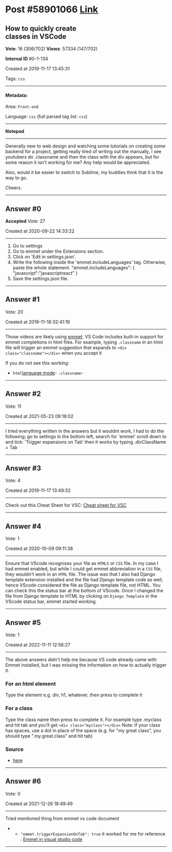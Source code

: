 
# Post \#58901066 [Link](https://stackoverflow.com/questions/58901066/)

## How to quickly create <div> classes in VSCode

**Vote**: 16 (306/702) **Views**: 57334 (147/702) 

**Internal ID** \#0-1-134

Created at 2019-11-17 13:45:31

Tags: `css`

----------

#### Metadata:

Area: `Front-end`

Language: `css` (full parsed tag list: `css`)

----------

**Notepad**


----------

Generally new to web design and watching some tutorials on creating some backend for a project, getting really tired of writing out the  manually, I see youtubers do .classname and then the class with the div appears, but for some reason it isn't working for me? Any help would be appreciated.

Also, would it be easier to switch to Sublime, my buddies think that it is the way to go.

Cheers.


----------
        
## Answer \#0

**Accepted** Vote: 27

Created at 2020-09-22 14:33:22

------------


1. Go to settings
2. Go to emmet under the Extensions section.
3. Click on 'Edit in settings.json'.
4. Write the following inside the 'emmet.includeLanguages' tag. Otherwise, paste the whole statement. "emmet.includeLanguages": { "javascript":"javascriptreact" }
5. Save the settings.json file.




------------
    
    
## Answer \#1

 Vote: 20

Created at 2019-11-18 02:41:19

------------

Those videos are likely using [emmet](https://code.visualstudio.com/docs/editor/emmet). VS Code includes built-in support for emmet completions in html files. For example, typing `.classname` in an html file will trigger an emmet suggestion that expands to `<div class="classname"></div>` when you accept it

If you do not see this working:

- `html`[language mode](https://code.visualstudio.com/docs/languages/overview#_changing-the-language-for-the-selected-file)- `.classname`- 


------------
    
    
## Answer \#2

 Vote: 11

Created at 2021-05-23 09:18:02

------------

I tried everything written in the answers but it wouldnt work, I had to do the following;
go to settings in the bottom left, search for 'emmet'
scroll down to and tick:
'Trigger expansions on Tab'
then it works by typing .divClassName + Tab


------------
    
    
## Answer \#3

 Vote: 4

Created at 2019-11-17 13:49:32

------------

Check out this Cheat Sheet for VSC: 
[Cheat sheet for VSC](https://docs.emmet.io/cheat-sheet/)


------------
    
    
## Answer \#4

 Vote: 1

Created at 2020-10-09 09:11:38

------------

Ensure that VScode recognises your file as `HTML5` or `CSS` file. In my case I had emmet enabled, but while I could get emmet abbreviation in a `CSS` file, they wouldn't work in an `HTML` file. The issue was that I also had Django template extension installed and the file had Django template code as well, hence VScode considered the file as Django template file, not HTML. You can check this the status bar at the bottom of VScode. Once I changed the file from Django template to HTML by clicking on `Django Template` in the VScode status bar, emmet started working.


------------
    
    
## Answer \#5

 Vote: 1

Created at 2022-11-11 12:56:27

------------

The above answers didn't help me because VS code already came with Emmet installed, but I was missing the information on how to actually trigger it.

### For an html element


Type the element e.g. div, h1, whatever, then press  to complete it

### For a class


Type the class name  then press  to complete it.
For example type .myclass and hit tab and you'll get `<div class="myclass"></div>`
Note: if your class has spaces, use a dot in place of the space (e.g. for "my great class", you should type ".my.great.class" and hit tab)

### Source


- [here](https://www.youtube.com/watch?v=EhRPdUv1ZrA&t=1m38s)


------------
    
    
## Answer \#6

 Vote: 0

Created at 2021-12-26 18:49:49

------------

Tried mentioned thing from emmet vs code document
- - `"emmet.triggerExpansionOnTab": true`
it worked for me for reference : [Emmet in visual studio code](https://code.visualstudio.com/docs/editor/emmet)


------------
    
    